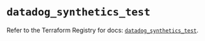 # `datadog_synthetics_test`

Refer to the Terraform Registry for docs: [`datadog_synthetics_test`](https://registry.terraform.io/providers/datadog/datadog/3.71.0/docs/resources/synthetics_test).
